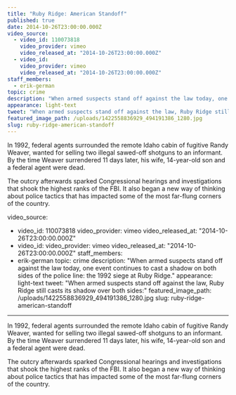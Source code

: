 ```yaml
---
title: "Ruby Ridge: American Standoff"
published: true
date: 2014-10-26T23:00:00.000Z
video_source:
  - video_id: 110073818
    video_provider: vimeo
    video_released_at: "2014-10-26T23:00:00.000Z"
  - video_id:
    video_provider: vimeo
    video_released_at: "2014-10-26T23:00:00.000Z"
staff_members:
  - erik-german
topic: crime
description: "When armed suspects stand off against the law today, one event continues to cast a shadow on both sides of the police line: the 1992 siege at Ruby Ridge."
appearance: light-text
tweet: "When armed suspects stand off against the law, Ruby Ridge still casts its shadow over both sides:"
featured_image_path: /uploads/1422558836929_494191386_1280.jpg
slug: ruby-ridge-american-standoff
---
```


In 1992, federal agents surrounded the remote Idaho cabin of fugitive Randy Weaver, wanted for selling two illegal sawed-off shotguns to an informant. By the time Weaver surrendered 11 days later, his wife, 14-year-old son and a federal agent were dead.

The outcry afterwards sparked Congressional hearings and investigations that shook the highest ranks of the FBI. It also began a new way of thinking about police tactics that has impacted some of the most far-flung corners of the country.

video_source:
  - video_id: 110073818
    video_provider: vimeo
    video_released_at: "2014-10-26T23:00:00.000Z"
  - video_id:
    video_provider: vimeo
    video_released_at: "2014-10-26T23:00:00.000Z"
staff_members:
  - erik-german
topic: crime
description: "When armed suspects stand off against the law today, one event continues to cast a shadow on both sides of the police line: the 1992 siege at Ruby Ridge."
appearance: light-text
tweet: "When armed suspects stand off against the law, Ruby Ridge still casts its shadow over both sides:"
featured_image_path: /uploads/1422558836929_494191386_1280.jpg
slug: ruby-ridge-american-standoff
---

In 1992, federal agents surrounded the remote Idaho cabin of fugitive Randy Weaver, wanted for selling two illegal sawed-off shotguns to an informant. By the time Weaver surrendered 11 days later, his wife, 14-year-old son and a federal agent were dead.

The outcry afterwards sparked Congressional hearings and investigations that shook the highest ranks of the FBI. It also began a new way of thinking about police tactics that has impacted some of the most far-flung corners of the country.


